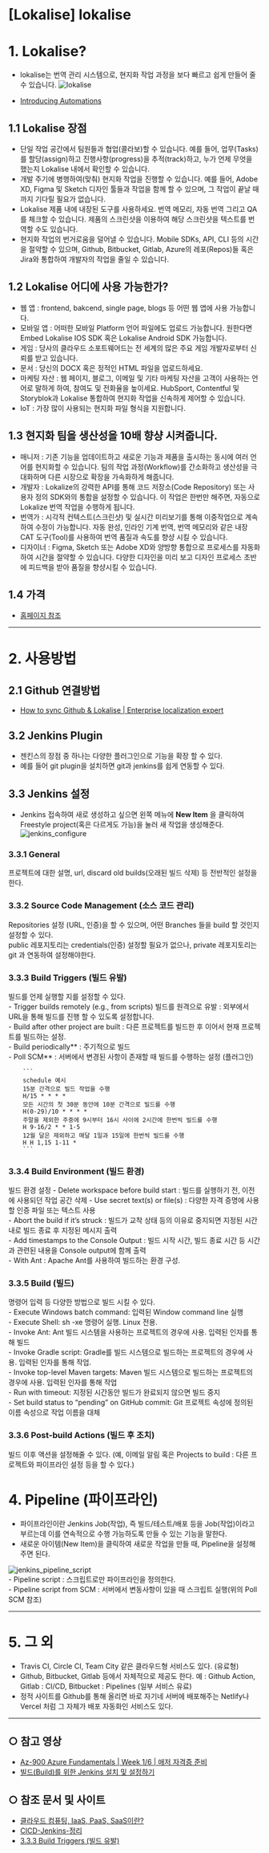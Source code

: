 [Lokalise] lokalise
======================
# 1. Lokalise? 
* lokalise는 번역 관리 시스템으로, 현지화 작업 과정을 보다 빠르고 쉽게 만들어 줄 수 있습니다.
<img src="/KR/Guidebook/Lokalise/lokalise.png" alt="lokalise" title="lokalise"></img>

* [Introducing Automations](https://youtu.be/uUxCkIcJH_U)



## 1.1 Lokalise 장점
* 단일 작업 공간에서 팀원들과 협업(콜라보)할 수 있습니다. 예를 들어, 업무(Tasks)를 할당(assign)하고 진행사항(progress)을 추적(track)하고, 누가 언제 무엇을 했는지 Lokalise 내에서 확인할 수 있습니다.
* 개발 주기에 병행하여(맞춰) 현지화 작업을 진행할 수 있습니다. 예를 들어, Adobe XD, Figma 및 Sketch 디자인 툴들과 작업을 함께 할 수 있으며, 그 작업이 끝날 때까지 기다릴 필요가 없습니다. 
* Lokalise 제품 내에 내장된 도구를 사용하세요. 번역 메모리, 자동 번역 그리고 QA를 체크할 수 있습니다. 제품의 스크린샷을 이용하여 해당 스크린샷을 텍스트를 번역할 수도 있습니다.
* 현지화 작업의 번거로움을 덜어낼 수 있습니다. Mobile SDKs, API, CLI 등의 시간을 절약할 수 있으며, Github, Bitbucket, Gitlab, Azure의 레포(Repos)들 혹은 Jira와 통합하여 개발자의 작업을 줄일 수 있습니다.

## 1.2 Lokalise 어디에 사용 가능한가?
* 웹 앱 : frontend, bakcend, single page, blogs 등 어떤 웹 앱에 사용 가능합니다.
* 모바일 앱 :  어떠한 모바일 Platform 언어 파일에도 업로드 가능합니다. 원한다면 Embed Lokalise IOS SDK 혹은 Lokalise Android SDK 가능합니다.
* 게임 : 당사의 클라우드 소포트웨어드는 전 세계의 많은 주요 게임 개발자로부터 신뢰를 받고 있습니다.
* 문서 : 당신의 DOCX 혹은 정적인 HTML 파일을 업로드하세요.
* 마케팅 자산 : 웹 페이지, 블로그, 이메일 및 기타 마케팅 자산을 고객이 사용하는 언어로 말하게 하여, 참여도 및 전화율을 높이세요. HubSport, Contentful 및 Storyblok과 Lokalise 통합하여 현지화 작업을 신속하게 제어할 수 있습니다.
* IoT : 가장 많이 사용되는 현지화 파일 형식을 지원합니다.

## 1.3 현지화 팀을 생산성을 10배 향샹 시켜줍니다.
* 매니저 : 기존 기능을 업데이트하고 새로운 기능과 제품을 출시하는 동시에 여러 언어를 현지화할 수 있습니다. 팀의 작업 과정(Workflow)를 간소화하고 생산성을 극대화하며 다른 시장으로 확장을 가속화하게 해줍니다.  
* 개발자 : Lokalize의 강력한 API를 통해 코드 저장소(Code Repository) 또는 사용자 정의 SDK와의 통합을 설정할 수 있습니다. 이 작업은 한번만 해주면, 자동으로 Lokalize 번역 작업을 수행하게 됩니다.   
* 번역가 : 시각적 컨텍스트(스크린샷) 및 실시간 미리보기를 통해 이중작업으로 계속하여 수정이 가능합니다. 자동 완성, 인라인 기계 번역, 번역 메모리와 같은 내장 CAT 도구(Tool)를 사용하여 번역 품질과 속도를 향샹 시킬 수 있습니다.
* 디자이너 : Figma, Sketch 또는 Adobe XD와 양방향 통합으로 프로세스를 자동화하여 시간을 절약할 수 있습니다. 다양한 디자인을 미리 보고 디자인 프로세스 초반에 피드백을 받아 품질을 향샹시킬 수 있습니다.
## 1.4 가격
* [홈페이지 참조](https://lokalise.com/pricing)

***

# 2. 사용방법 

## 2.1 Github 연결방법
* [How to sync Github & Lokalise | Enterprise localization expert](https://youtu.be/AKaE_2Q4yBY)

## 3.2 Jenkins Plugin
* 젠킨스의 장점 중 하나는 다양한 플러그인으로 기능을 확장 할 수 있다.   
*  예를 들어 git plugin을 설치하면 git과 jenkins를 쉽게 연동할 수 있다.


## 3.3 Jenkins 설정
* Jenkins 접속하여 새로 생성하고 싶으면 왼쪽 메뉴에 **New Item** 을 클릭하여 Freestyle project(혹은 다르게도 가능)을 눌러 새 작업을 생성해준다.
<img src="/KR/Guidebook/Jenkins/jenkins_configure.png" alt="jenkins_configure" title="jenkins_configure"></img>


 ### 3.3.1 General
프로젝트에 대한 설명, url, discard old builds(오래된 빌드 삭제) 등 전반적인 설정을 한다.

 ### 3.3.2 Source Code Management (소스 코드 관리)
 Repositories 설정 (URL, 인증)을 할 수 있으며, 어떤 Branches 들을 build 할 것인지 설정할 수 있다.   
 public 레포지토리는 credentials(인증) 설정할 필요가 없으나, private 레포지토리는 git 과 연동하여 설정해야한다.

 ###  3.3.3 Build Triggers (빌드 유발)
빌드를 언제 실행할 지를 설정할 수 있다.   
    - Trigger builds remotely (e.g., from scripts) 빌드를 원격으로 유발 : 외부에서 URL을 통해 빌드를 진행 할 수 있도록 설정합니다.   
    - Build after other project are built : 다른 프로젝트를 빌드한 후 이어서 현재 프로젝트를 빌드하는 설정.    
    - Build periodically** : 주기적으로 빌드   
    - Poll SCM** : 서버에서 변경된 사항이 존재할 때 빌드를 수행하는 설정  (플러그인)   

        ```
        schedule 예시
        15분 간격으로 빌드 작업을 수행
        H/15 * * * *
        모든 시간의 첫 30분 동안에 10분 간격으로 빌드를 수행
        H(0-29)/10 * * * *
        주말을 제외한 주중에 9시부터 16시 사이에 2시간에 한번씩 빌드를 수행
        H 9-16/2 * * 1-5
        12월 달은 제외하고 매달 1일과 15일에 한번씩 빌드를 수행
        H H 1,15 1-11 * 
        ```


 ### 3.3.4 Build Environment (빌드 환경)
 빌드 환경 설정
    - Delete workspace before build start : 빌드를 실행하기 전, 이전에 사용되던 작업 공간 삭제 
    - Use secret text(s) or file(s) : 다양한 자격 증명에 사용할 인증 파일 또는 텍스트 사용    
    - Abort the build if it’s struck : 빌드가 교착 상태 등의 이유로 중지되면 지정된 시간 내로 빌드 종료 후 지정된 메시지 출력    
    - Add timestamps to the Console Output : 빌드 시작 시간, 빌드 종료 시간 등 시간과 관련된 내용을 Console output에 함께 출력  
    - With Ant : Apache Ant를 사용하여 빌드하는 환경 구성. 

 ### 3.3.5 Build (빌드)
 명령어 입력 등 다양한 방법으로 빌드 시킬 수 있다.   
    - Execute Windows batch command: 입력된 Window command line 실행   
    - Execute Shell: sh -xe 명령어 실행. Linux 전용.   
    - Invoke Ant: Ant 빌드 시스템을 사용하는 프로젝트의 경우에 사용. 입력된 인자를 통해 빌드   
    - Invoke Gradle script: Gradle를 빌드 시스템으로 빌드하는 프로젝트의 경우에 사용. 입력된 인자를 통해 작업.   
    - Invoke top-level Maven targets: Maven 빌드 시스템으로 빌드하는 프로젝트의 경우에 사용. 입력된 인자를 통해 작업   
    - Run with timeout: 지정된 시간동안 빌드가 완료되지 않으면 빌드 중지   
    - Set build status to “pending” on GitHub commit: Git 프로젝트 속성에 정의된 이름 속성으로 작업 이름을 대체    

### 3.3.6 Post-build Actions (빌드 후 조치)
빌드 이후 액션을 설정해줄 수 있다. (예, 이메일 알림 혹은 Projects to build : 다른 프로젝트와 파이프라인 설정 등을 할 수 있다.)


# 4. Pipeline (파이프라인)
* 파이프라인이란 Jenkins Job(작업), 즉 빌드/테스트/배포 등을 Job(작업)이라고 부르는데 이를 연속적으로 수행 가능하도록 만들 수 있는 기능을 말한다.
* 새로운 아이템(New Item)을 클릭하여 새로운 작업을 만들 때, Pipeline을 설정해주면 된다.   

<img src="/KR/Guidebook/Jenkins/jenkins_pipeline_script.png" alt="jenkins_pipeline_script" title="jenkins_pipeline_script"></img>   
    - Pipeline script : 스크립트로만 파이프라인을 정의한다.   
    - Pipeline script from SCM : 서버에서 변동사항이 있을 때 스크립트 실행(위의 Poll SCM 참조)

****
# 5. 그 외
* Travis CI, Circle CI, Team City 같은 클라우드형 서비스도 있다. (유료형)
* Github, Bitbucket, Gitlab 등에서 자체적으로 제공도 한다. 예 : Github Action, Gitlab : CI/CD, Bitbucket : Pipelines (일부 서비스 유료)
* 정적 사이트를 Github를 통해 올리면 바로 자기네 서버에 배포해주는 Netlify나 Vercel 처럼 그 자체가 배포 자동화인 서비스도 있다.
***** 

## ○ 참고 영상
* [Az-900 Azure Fundamentals | Week 1/6 | 애저 자격증 준비](https://youtu.be/GgKAkAWLnPw)
* [빌드(Build)를 위한 Jenkins 설치 및 설정하기](https://youtu.be/m0tky1jyP-0)


## ○ 참조 문서 및 사이트
* [클라우드 컴퓨팅, IaaS, PaaS, SaaS이란?](https://wnsgml972.github.io/network/2018/08/14/network_cloud-computing/) 
* [CICD-Jenkins-정리](https://velog.io/@jellyb3ar/CICD-Jenkins-%EC%A0%95%EB%A6%AC)
* [3.3.3 Build Triggers (빌드 유발)](https://blog.naver.com/special9486/220274932377)

